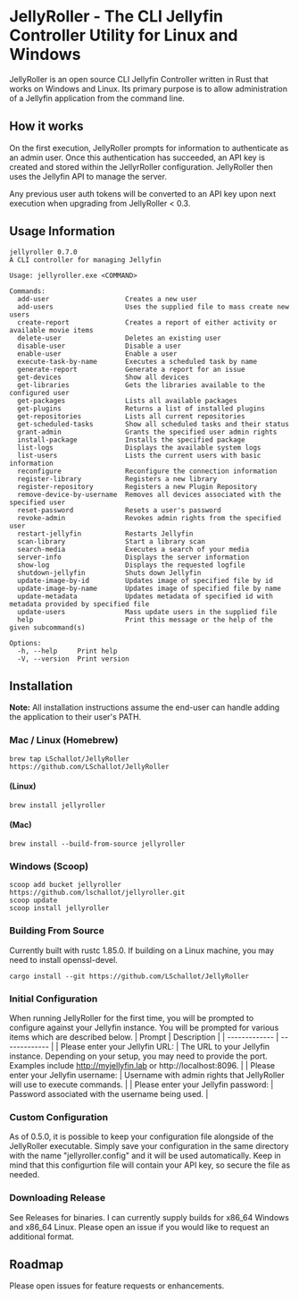 # JellyRoller - The CLI Jellyfin Controller Utility for Linux and Windows

JellyRoller is an open source CLI Jellyfin Controller written in Rust that works on Windows and Linux. Its primary purpose is to allow administration of a Jellyfin application from the command line.

## How it works
On the first execution, JellyRoller prompts for information to authenticate as an admin user.  Once this authentication has succeeded, an API key is created and stored within the JellyrRoller configuration.  JellyRoller then uses the Jellyfin API to manage the server.

Any previous user auth tokens will be converted to an API key upon next execution when upgrading from JellyRoller < 0.3.

## Usage Information

```
jellyroller 0.7.0
A CLI controller for managing Jellyfin

Usage: jellyroller.exe <COMMAND>

Commands:
  add-user                   Creates a new user
  add-users                  Uses the supplied file to mass create new users
  create-report              Creates a report of either activity or available movie items
  delete-user                Deletes an existing user
  disable-user               Disable a user
  enable-user                Enable a user
  execute-task-by-name       Executes a scheduled task by name
  generate-report            Generate a report for an issue
  get-devices                Show all devices
  get-libraries              Gets the libraries available to the configured user
  get-packages               Lists all available packages
  get-plugins                Returns a list of installed plugins
  get-repositories           Lists all current repositories
  get-scheduled-tasks        Show all scheduled tasks and their status
  grant-admin                Grants the specified user admin rights
  install-package            Installs the specified package
  list-logs                  Displays the available system logs
  list-users                 Lists the current users with basic information
  reconfigure                Reconfigure the connection information
  register-library           Registers a new library
  register-repository        Registers a new Plugin Repository
  remove-device-by-username  Removes all devices associated with the specified user
  reset-password             Resets a user's password
  revoke-admin               Revokes admin rights from the specified user
  restart-jellyfin           Restarts Jellyfin
  scan-library               Start a library scan
  search-media               Executes a search of your media
  server-info                Displays the server information
  show-log                   Displays the requested logfile
  shutdown-jellyfin          Shuts down Jellyfin
  update-image-by-id         Updates image of specified file by id
  update-image-by-name       Updates image of specified file by name
  update-metadata            Updates metadata of specified id with metadata provided by specified file
  update-users               Mass update users in the supplied file
  help                       Print this message or the help of the given subcommand(s)

Options:
  -h, --help     Print help
  -V, --version  Print version

```

## Installation

**Note:** All installation instructions assume the end-user can handle adding the application to their user's PATH.

### Mac / Linux (Homebrew)
```
brew tap LSchallot/JellyRoller https://github.com/LSchallot/JellyRoller
```
#### (Linux)
```
brew install jellyroller
```
#### (Mac)
```
brew install --build-from-source jellyroller
```
### Windows (Scoop)
```
scoop add bucket jellyroller https://github.com/lschallot/jellyroller.git
scoop update
scoop install jellyroller
```

### Building From Source

Currently built with rustc 1.85.0. If building on a Linux machine, you may need to install openssl-devel.

```
cargo install --git https://github.com/LSchallot/JellyRoller
```

### Initial Configuration

When running JellyRoller for the first time, you will be prompted to configure against your Jellyfin instance. You will be prompted for various items which are described below.
| Prompt | Description |
| ------------- | ------------- |
| Please enter your Jellyfin URL: | The URL to your Jellyfin instance. Depending on your setup, you may need to provide the port. Examples include http://myjellyfin.lab or http://localhost:8096. |
| Please enter your Jellyfin username: | Username with admin rights that JellyRoller will use to execute commands. |
| Please enter your Jellyfin password: | Password associated with the username being used. |

### Custom Configuration
As of 0.5.0, it is possible to keep your configuration file alongside of the JellyRoller executable.  Simply save your configuration in the same directory with the name "jellyroller.config" and it will be used automatically.  Keep in mind that this configurtion file will contain your API key, so secure the file as needed.

### Downloading Release

See Releases for binaries. I can currently supply builds for x86_64 Windows and x86_64 Linux. Please open an issue if you would like to request an additional format.

## Roadmap

Please open issues for feature requests or enhancements.
